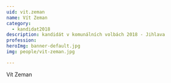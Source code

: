 ```yaml
---
uid: vit.zeman
name: Vít Zeman
category:
  - kandidat2018
description: kandidát v komunálních volbách 2018 - Jihlava
profession:
heroImg: banner-default.jpg
img: people/vit-zeman.jpg

---
```


Vít Zeman
